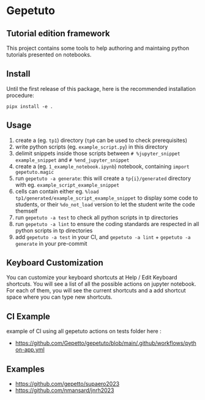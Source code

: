 # Gepetuto

## Tutorial edition framework

This project contains some tools to help authoring and maintaing python tutorials presented on notebooks.

## Install

Until the first release of this package, here is the recommended installation procedure:
```
pipx install -e .
```

## Usage

1. create a (eg. `tp1`) directory (`tp0` can be used to check prerequisites)
2. write python scripts (eg. `example_script.py`) in this directory
3. delimit snippets inside those scripts between `# %jupyter_snippet example_snippet` and `# %end_jupyter_snippet`
4. create a (eg. `1_example_notebook.ipynb`) notebook, containing `import gepetuto.magic`
5. run `gepetuto -a generate`: this will create a `tp{i}/generated` directory with eg. `example_script_example_snippet`
6. cells can contain either eg. `%load tp1/generated/example_script_example_snippet` to display some code to students,
   or their `%do_not_load` version to let the student write the code themself
7. run `gepetuto -a test` to check all python scripts in tp directories
8. run `gepetuto -a lint` to ensure the coding standards are respected in all python scripts in tp directories
9. add `gepetuto -a test` in your CI, and `gepetuto -a lint` + `gepetuto -a generate` in your pre-commit

## Keyboard Customization

You can customize your keyboard shortcuts at Help / Edit Keyboard shortcuts. You will see a list of all the possible actions on jupyter notebook. For each of them, you will see the current shortcuts and a add shortcut space where you can type new shortcuts.

## CI Example

example of CI using all gepetuto actions on tests folder here :
- https://github.com/Gepetto/gepetuto/blob/main/.github/workflows/python-app.yml

## Examples

- https://github.com/gepetto/supaero2023
- https://github.com/nmansard/jnrh2023
